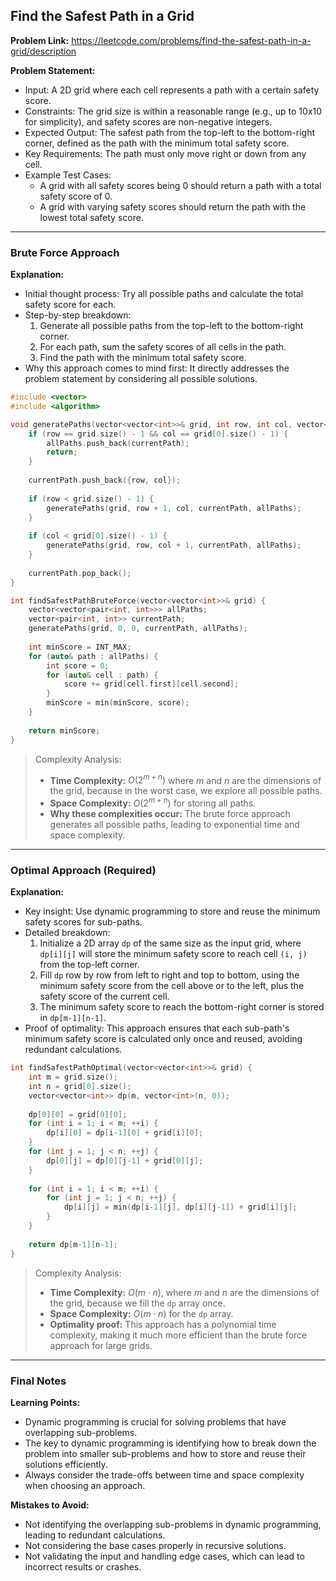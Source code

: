 ## Find the Safest Path in a Grid
**Problem Link:** https://leetcode.com/problems/find-the-safest-path-in-a-grid/description

**Problem Statement:**
- Input: A 2D grid where each cell represents a path with a certain safety score.
- Constraints: The grid size is within a reasonable range (e.g., up to 10x10 for simplicity), and safety scores are non-negative integers.
- Expected Output: The safest path from the top-left to the bottom-right corner, defined as the path with the minimum total safety score.
- Key Requirements: The path must only move right or down from any cell.
- Example Test Cases:
  - A grid with all safety scores being 0 should return a path with a total safety score of 0.
  - A grid with varying safety scores should return the path with the lowest total safety score.

---

### Brute Force Approach

**Explanation:**
- Initial thought process: Try all possible paths and calculate the total safety score for each.
- Step-by-step breakdown:
  1. Generate all possible paths from the top-left to the bottom-right corner.
  2. For each path, sum the safety scores of all cells in the path.
  3. Find the path with the minimum total safety score.
- Why this approach comes to mind first: It directly addresses the problem statement by considering all possible solutions.

```cpp
#include <vector>
#include <algorithm>

void generatePaths(vector<vector<int>>& grid, int row, int col, vector<pair<int, int>>& currentPath, vector<vector<pair<int, int>>>& allPaths) {
    if (row == grid.size() - 1 && col == grid[0].size() - 1) {
        allPaths.push_back(currentPath);
        return;
    }
    
    currentPath.push_back({row, col});
    
    if (row < grid.size() - 1) {
        generatePaths(grid, row + 1, col, currentPath, allPaths);
    }
    
    if (col < grid[0].size() - 1) {
        generatePaths(grid, row, col + 1, currentPath, allPaths);
    }
    
    currentPath.pop_back();
}

int findSafestPathBruteForce(vector<vector<int>>& grid) {
    vector<vector<pair<int, int>>> allPaths;
    vector<pair<int, int>> currentPath;
    generatePaths(grid, 0, 0, currentPath, allPaths);
    
    int minScore = INT_MAX;
    for (auto& path : allPaths) {
        int score = 0;
        for (auto& cell : path) {
            score += grid[cell.first][cell.second];
        }
        minScore = min(minScore, score);
    }
    
    return minScore;
}
```

> Complexity Analysis:
> - **Time Complexity:** $O(2^{m+n})$ where $m$ and $n$ are the dimensions of the grid, because in the worst case, we explore all possible paths.
> - **Space Complexity:** $O(2^{m+n})$ for storing all paths.
> - **Why these complexities occur:** The brute force approach generates all possible paths, leading to exponential time and space complexity.

---

### Optimal Approach (Required)

**Explanation:**
- Key insight: Use dynamic programming to store and reuse the minimum safety scores for sub-paths.
- Detailed breakdown:
  1. Initialize a 2D array `dp` of the same size as the input grid, where `dp[i][j]` will store the minimum safety score to reach cell `(i, j)` from the top-left corner.
  2. Fill `dp` row by row from left to right and top to bottom, using the minimum safety score from the cell above or to the left, plus the safety score of the current cell.
  3. The minimum safety score to reach the bottom-right corner is stored in `dp[m-1][n-1]`.
- Proof of optimality: This approach ensures that each sub-path's minimum safety score is calculated only once and reused, avoiding redundant calculations.

```cpp
int findSafestPathOptimal(vector<vector<int>>& grid) {
    int m = grid.size();
    int n = grid[0].size();
    vector<vector<int>> dp(m, vector<int>(n, 0));
    
    dp[0][0] = grid[0][0];
    for (int i = 1; i < m; ++i) {
        dp[i][0] = dp[i-1][0] + grid[i][0];
    }
    for (int j = 1; j < n; ++j) {
        dp[0][j] = dp[0][j-1] + grid[0][j];
    }
    
    for (int i = 1; i < m; ++i) {
        for (int j = 1; j < n; ++j) {
            dp[i][j] = min(dp[i-1][j], dp[i][j-1]) + grid[i][j];
        }
    }
    
    return dp[m-1][n-1];
}
```

> Complexity Analysis:
> - **Time Complexity:** $O(m \cdot n)$, where $m$ and $n$ are the dimensions of the grid, because we fill the `dp` array once.
> - **Space Complexity:** $O(m \cdot n)$ for the `dp` array.
> - **Optimality proof:** This approach has a polynomial time complexity, making it much more efficient than the brute force approach for large grids.

---

### Final Notes

**Learning Points:**
- Dynamic programming is crucial for solving problems that have overlapping sub-problems.
- The key to dynamic programming is identifying how to break down the problem into smaller sub-problems and how to store and reuse their solutions efficiently.
- Always consider the trade-offs between time and space complexity when choosing an approach.

**Mistakes to Avoid:**
- Not identifying the overlapping sub-problems in dynamic programming, leading to redundant calculations.
- Not considering the base cases properly in recursive solutions.
- Not validating the input and handling edge cases, which can lead to incorrect results or crashes.